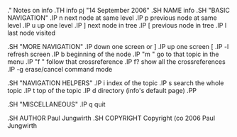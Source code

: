 .\" Notes on info
.TH info pj "14 September 2006"
.SH NAME
info
.SH "BASIC NAVIGATION"
.IP n
next node at same level
.IP p
previous node at same level
.IP u
up one level
.IP ]
next node in tree
.IP [
previous node in tree
.IP l
last node visited

.SH "MORE NAVIGATION"
.IP <space>
down one screen or ]
.IP <backspace>
up one screen [
.IP <ctl>-l 
refresh screen
.IP b 
beginning of the node
.IP "m <topic name>"
go to that topic in the menu
.IP "f <xref name>"
follow that crossreference
.IP f? 
show all the crossreferences
.IP <ctl>-g
erase/cancel command mode

.SH "NAVIGATION HELPERS"
.IP i
index of the topic
.IP s
search the whole topic
.IP t 
top of the topic
.IP d 
directory (info's default page)
.PP

.SH "MISCELLANEOUS"
.IP q
quit

.SH AUTHOR
Paul Jungwirth
.SH COPYRIGHT
Copyright \(co 2006 Paul Jungwirth


